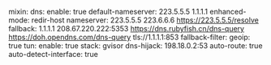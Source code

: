 mixin:
dns:
enable: true
default-nameserver:
 223.5.5.5
 1.1.1.1
enhanced-mode: redir-host
nameserver:
 223.5.5.5
 223.6.6.6
 https://223.5.5.5/resolve
fallback:
 1.1.1.1
 208.67.220.222:5353
 https://dns.rubyfish.cn/dns-query
 https://doh.opendns.com/dns-query
 tls://1.1.1.1:853
fallback-filter:
geoip: true
tun:
       enable: true
       stack: gvisor
       dns-hijack:
              198.18.0.2:53
auto-route: true
auto-detect-interface: true